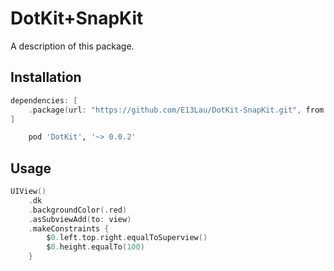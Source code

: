 # DotKit+SnapKit

A description of this package.

## Installation

```swift
dependencies: [
    .package(url: "https://github.com/E13Lau/DotKit-SnapKit.git", from: "0.0.2"),
]
```

```ruby
    pod 'DotKit', '~> 0.0.2'
```

## Usage

```swift
UIView()
    .dk
    .backgroundColor(.red)
    .asSubviewAdd(to: view)
    .makeConstraints {
        $0.left.top.right.equalToSuperview()
        $0.height.equalTo(100)
    }
```
